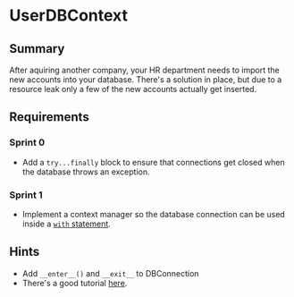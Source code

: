 # UserDBContext

## Summary
After aquiring another company, your HR department needs to import the
new accounts into your database. There's a solution in place, but due to a
resource leak only a few of the new accounts actually get inserted.


## Requirements

### Sprint 0
* Add a `try...finally` block to ensure that connections get closed when the database throws an exception.

### Sprint 1
* Implement a context manager so the database connection can be used inside a [`with` statement](https://docs.python.org/3/reference/compound_stmts.html#the-with-statement).



















## Hints
* Add `__enter__()` and `__exit__` to DBConnection
* There's a good tutorial [here](https://realpython.com/python-with-statement/).
